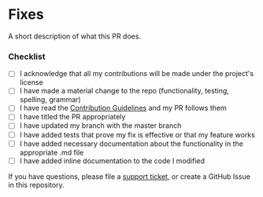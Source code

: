 <!--
We appreciate the effort for this pull request but before that please make sure you read the contribution guidelines, then fill out the blanks below.

Please format the PR title appropriately based on the type of change: 
  <type>[!]: <description>  
Where <type> is one of: docs, chore, feat, fix, test.
Add a '!' after the type for breaking changes (e.g. feat!: new breaking feature).  

**All third-party contributors acknowledge that any contributions they provide will be made under the same open-source license that the open-source project is provided under.**
 
Please enter each Issue number you are resolving in your PR after one of the following words [Fixes, Closes, Resolves]. This will auto-link these issues and close them when this PR is merged!
e.g.
Fixes #1
Closes #2
-->

# Fixes #

A short description of what this PR does.

### Checklist
- [ ] I acknowledge that all my contributions will be made under the project's license
- [ ] I have made a material change to the repo (functionality, testing, spelling, grammar)
- [ ] I have read the [Contribution Guidelines](CONTRIBUTING.md) and my PR follows them
- [ ] I have titled the PR appropriately
- [ ] I have updated my branch with the master branch
- [ ] I have added tests that prove my fix is effective or that my feature works
- [ ] I have added necessary documentation about the functionality in the appropriate .md file
- [ ] I have added inline documentation to the code I modified

If you have questions, please file a [support ticket](https://twilio.com/help/contact), or create a GitHub Issue in this repository.
